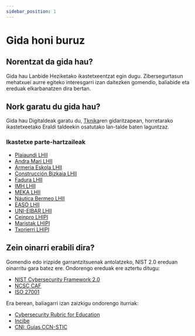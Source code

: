 ```yaml
---
sidebar_position: 1
---
```


# Gida honi buruz

## Norentzat da gida hau?

Gida hau Lanbide Heziketako ikastetxeentzat egin dugu. Zibersegurtasun mehatxuei aurre egiteko interesgarri izan daitezken gomendio, baliabide eta ereduak elkarbanatzen dira bertan.

## Nork garatu du gida hau?

Gida hau Digitaldeak garatu du, [Tknika](https://tknika.eus)ren gidaritzapean, horretarako ikastetxeetako Eraldi taldeekin osatutako lan-talde baten laguntzaz.

### Ikastetxe parte-hartzaileak

- [Plaiaundi LHII](https://plaiaundi.hezkuntza.net/)
- [Andra Mari LHII](https://fpandramari.eus/)
- [Armeria Eskola LHII](https://armeriaeskola.eus/)
- [Construcción Bizkaia LHII](https://www.construccionbizkaia.com/)
- [Fadura LHII](https://www.fadura.eus/)
- [IMH LHII](https://www.imh.eus)
- [MEKA LHII](https://meka-elgoibar.hezkuntza.net)
- [Náutica Bermeo LHII](https://www.nautikaeskola.com/)
- [EASO LHII](https://www.ikaslangipuzkoa.eus/es/centros/CIFP-politecnico-easo)
- [UNI-EIBAR LHII](https://www.uni.eus/)
- [Ceinpro LHIPI](https://www.ceinpro.es/)
- [Maristak LHIPI](https://maristak.com/)
- [Txorierri LHIPI](https://politeknikatxorierri.eus/)

## Zein oinarri erabili dira?

Gomendio edo irizpide garrantzitsuenak antolatzeko, NIST 2.0 ereduan oinarritu gara batez ere. Ondorengo ereduak ere aztertu ditugu:

- [NIST Cybersecurity Framework 2.0](https://csrc.nist.gov/pubs/cswp/29/the-nist-cybersecurity-framework-20/ipd)
- [NCSC CAF](https://www.ncsc.gov.uk/collection/caf)
- [ISO 27001](https://www.iso.org/standard/27001)

Era berean, baliagarri izan zaizkigu ondorengo iturriak:

- [Cybersecurity Rubric for Education](https://www.cybersecurityrubric.org/)
- [Incibe](https://www.incibe.es/)
- [CNI: Guías CCN-STIC](https://www.ccn-cert.cni.es/es/guias.html)
